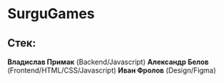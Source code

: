 # SurguGames

## Стек:

**Владислав Примак** (Backend/Javascript)
**Александр Белов** (Frontend/HTML/CSS/Javascript)
**Иван Фролов** (Design/Figma)

